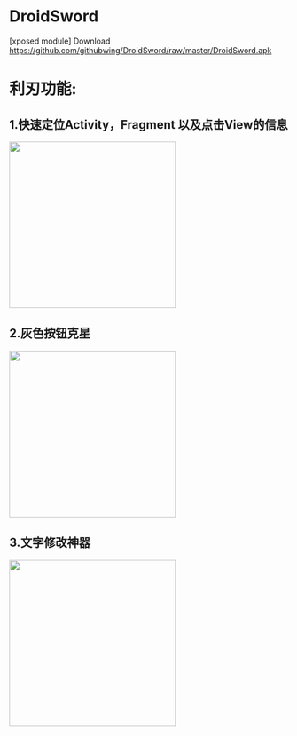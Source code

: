 # DroidSword
[xposed module]
Download 
https://github.com/githubwing/DroidSword/raw/master/DroidSword.apk

# 利刃功能:

## 1.快速定位Activity，Fragment 以及点击View的信息

<img src="https://github.com/githubwing/DroidSword/raw/master/img/pic.png" width=300/>

## 2.灰色按钮克星

<img src="https://github.com/githubwing/DroidSword/raw/master/img/pic2.gif" width=300/>

## 3.文字修改神器

<img src="https://github.com/githubwing/DroidSword/raw/master/img/pic3.gif" width=300/>

